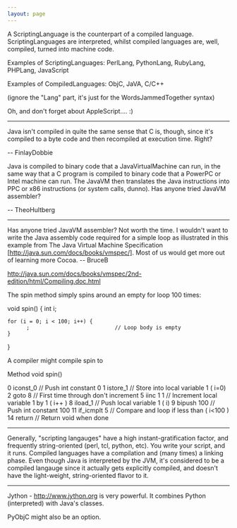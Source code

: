 ```yaml
---
layout: page
---
```


A ScriptingLanguage is the counterpart of a compiled language. ScriptingLanguages are interpreted, whilst compiled languages are, well, compiled, turned into machine code.

Examples of ScriptingLanguages: PerlLang, PythonLang, RubyLang, PHPLang, JavaScript

Examples of CompiledLanguages: ObjC, JaVA, C/C++

(ignore the "Lang" part, it's just for the WordsJammedTogether syntax)

Oh, and don't forget about AppleScript....   :)

----

Java isn't compiled in quite the same sense that C is, though, since it's compiled to a byte code and then recompiled at execution time. Right?

-- FinlayDobbie


Java is compiled to binary code that a JavaVirtualMachine can run, in the same way that a C program is compiled to binary code that a PowerPC or Intel machine can run. The JavaVM then translates the Java instructions into PPC or x86 instructions (or system calls, dunno). Has anyone tried JavaVM assembler?

-- TheoHultberg

----

Has anyone tried JavaVM assembler?  Not worth the time.  I wouldn't want to write the Java assembly
code required for a simple loop as illustrated in this example from The Java Virtual Machine Specification
[http://java.sun.com/docs/books/vmspec/].  Most of us would get more out of learning more Cocoa.
  -- BruceB

http://java.sun.com/docs/books/vmspec/2nd-edition/html/Compiling.doc.html

The spin method simply spins around an empty for loop 100 times: 

    
void spin()
{ 
    int i; 

    for (i = 0; i < 100; i++) { 
          ;                           // Loop body is empty 
    }
}


A compiler might compile spin to 

    
Method void spin() 

  0   iconst_0      // Push int constant 0
  1   istore_1      // Store into local variable 1 ( i=0)
  2   goto 8        // First time through don't increment 
  5   iinc 1 1      // Increment local variable 1 by 1 ( i++ )
  8   iload_1       // Push local variable 1 ( i)
  9   bipush 100    // Push int constant 100 
 11   if_icmplt 5   // Compare and loop if less than ( i<100 )
 14   return        // Return void when done 


----
Generally, "scripting langauges" have a high instant-gratification factor, and frequently string-oriented (perl, tcl, python, etc).  You write your script, and it runs.  Compiled languages have a compilation and (many times) a linking phase.  Even though Java is interpreted by the JVM, it's considered to be a compiled langauge since it actually gets explicitly compiled, and doesn't have the light-weight, string-oriented flavor to it.

----

Jython - http://www.jython.org is very powerful.  It combines Python (interpreted) with Java's classes.

PyObjC might also be an option.
